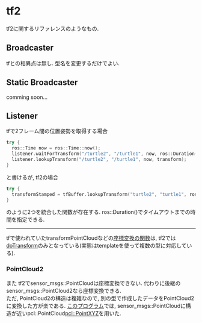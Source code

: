 # tf2
tf2に関するリファレンスのようなもの.

## Broadcaster
tfとの相異点は無し. 型名を変更するだけでよい.

## Static Broadcaster
comming soon...

## Listener
tfで2フレーム間の位置姿勢を取得する場合
``` cpp
try {
  ros::Time now = ros::Time::now();
  listener.waitForTransform("/turtle2", "/turtle1", now, ros::Duration(3.0));
  listener.lookupTransform("/turtle2", "/turtle1", now, transform);
}
```
と書けるが, tf2の場合
``` cpp
try {
  transformStamped = tfBuffer.lookupTransform("turtle2", "turtle1", ros::Time::now(), ros::Duration(3.0));
}
```
のように2つを統合した関数が存在する. ros::Duration()でタイムアウトまでの時間を指定できる.

***

tfで使われていたtransformPointCloudなどの[座標変換の関数](http://docs.ros.org/diamondback/api/tf/html/c++/classtf_1_1TransformListener.html)は, tf2では[doTransform]()のみとなっている(実態はtemplateを使って複数の型に対応している).

### PointCloud2
また tf2でsensor_msgs::PointCloudは座標変換できない. 代わりに後継のsensor_msgs::PointCloud2なら座標変換できる.   
ただ, PointCloud2の構造は複雑なので, 別の型で作成したデータをPointCloud2に変換した方が楽である. [このプログラム](../dual_lidar_robot/src/synthesis_lrf.cpp)では, sensor_msgs::PointCloudに構造が近いpcl::PointCloud<pcl::PointXYZ>を用いた.
